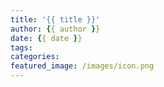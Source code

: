 ```yaml
---
title: '{{ title }}'
author: {{ author }}
date: {{ date }}
tags:
categories:
featured_image: /images/icon.png
---
```


<!-- more -->
